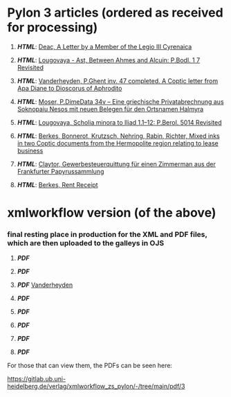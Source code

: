 # Pylon 3 articles (ordered as received for processing)

1. **_HTML_**: [Deac,	A Letter by a Member of the Legio III Cyrenaica](https://digi.ub.uni-heidelberg.de/editionService/viewer/p3test/deac_legio_cyrenaica)

2. **_HTML_**: [Lougovaya - Ast,	Between Ahmes and Alcuin: P.Bodl. 1 7 Revisited](https://digi.ub.uni-heidelberg.de/editionService/viewer/p3test/ast_lougovaya_ahmes)

3. **_HTML_**: [Vanderheyden,	P.Ghent inv. 47 completed. A Coptic letter from Apa Diane to Dioscorus of Aphrodito](https://digi.ub.uni-heidelberg.de/editionService/viewer/p3test/vanderheyden_ghent47_completed)

4. **_HTML_**: [Moser, P.DimeData 34v – Eine griechische Privatabrechnung aus Soknopaiu Nesos mit neuen Belegen für den Ortsnamen Halmyra](https://digi.ub.uni-heidelberg.de/editionService/viewer/p3test/moser_halmyra)

5. **_HTML_**: [Lougovaya, Scholia minora to Iliad 1.1–12: P.Berol. 5014 Revisited](https://digi.ub.uni-heidelberg.de/editionService/viewer/p3test/lougovaya_scholia)

6. **_HTML_**: [Berkes, Bonnerot, Krutzsch, Nehring, Rabin, Richter, Mixed inks in two Coptic documents from the Hermopolite region relating to lease business](https://digi.ub.uni-heidelberg.de/editionService/viewer/p3test/berkes_et_al_ink)

7. **_HTML_**: [Claytor, Gewerbesteuerquittung für einen Zimmerman aus der Frankfurter Papyrussammlung](https://digi.ub.uni-heidelberg.de/editionService/viewer/p3test/claytor_frankfurt_86)

8. **_HTML_**: [Berkes, Rent Receipt](https://digi.ub.uni-heidelberg.de/editionService/viewer/p3test/berkes_rent)
 


# xmlworkflow version (of the above)
### final resting place in production for the XML and PDF files, which are then uploaded to the galleys in OJS


1. **_PDF_** 

2. **_PDF_**

3. **_PDF_** [Vanderheyden](https://gitlab.ub.uni-heidelberg.de/verlag/xmlworkflow_zs_pylon/-/blob/main/pdf/3/pylon_98148_text_.pdf)

4. **_PDF_**

5. **_PDF_**

6. **_PDF_**

7. **_PDF_**

8. **_PDF_**


For those that can view them, the PDFs can be seen here:

https://gitlab.ub.uni-heidelberg.de/verlag/xmlworkflow_zs_pylon/-/tree/main/pdf/3
